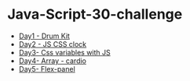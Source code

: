 # Java-Script-30-challenge
<ul>
<li><a href="https://justynamak.github.io/Java-Script-30-challenge/1/">Day1 - Drum Kit</a></li>
<li><a href="https://justynamak.github.io/Java-Script-30-challenge/2-clock/">Day2 - JS CSS clock</a></li>
<li><a href="https://justynamak.github.io/Java-Script-30-challenge/3-css-variables/">Day3- Css variables with JS</a></li> 
<li><a href="https://justynamak.github.io/Java-Script-30-challenge/4-array-cardio/">Day4- Array - cardio</a></li> 
<li><a href="https://justynamak.github.io/Java-Script-30-challenge/5-flex-panel/index.html">Day5- Flex-panel</a></li> 
</ul>
